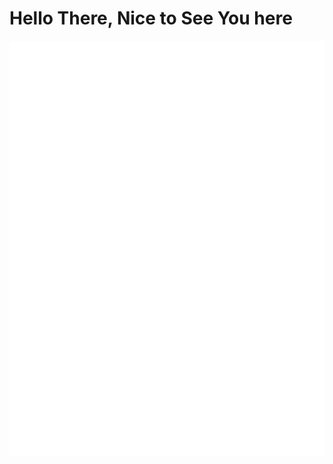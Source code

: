 # Hello There, Nice to See You here

<picture>
  <img src="/github-metrics.svg" alt="Metrics">
</picture>
